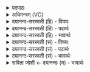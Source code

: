 <details><summary>पदपाठः</summary>

सु॒गव्य॒मिति॑ सु॒ऽगव्य॑म्। नः॒। वा॒जी। स्वश्व्य॒मिति॑ सु॒ऽअश्व्य॑म्। पुं॒सः। पु॒त्रान्। उ॒त। वि॒श्वा॒पुष॑म्। वि॒श्वु॒पुष॒मिति॑ विश्व॒ऽपुष॑म्। र॒यिम्। अ॒ना॒गा॒स्त्वमित्य॑नागः॒ऽत्वम्। नः॒। अदि॑तिः। कृ॒णो॒तु॒। क्ष॒त्रम्। नः॒। अश्वः॑। व॒न॒ता॒म्। ह॒विष्मा॑न्। ४५।
</details>

<details><summary>अधिमन्त्रम् (VC)</summary>

- प्रजा देवता
- गोतम ऋषिः
- स्वराट्पङ्क्तिः
- पञ्चमः
</details>

<details><summary>दयानन्द-सरस्वती (हि) - विषयः</summary>

किन से राज्य की उन्नति होवे, इस विषय को अगले मन्त्र में कहा है ॥
</details>

<details><summary>दयानन्द-सरस्वती (हि) - पदार्थः</summary>

पदार्थान्वयभाषाः -  जो (नः) हमारा (वाजी) घोड़ा (सुगव्यम्) सुन्दर गौओं के लिये सुखस्वरूप (स्वश्व्यम्) अच्छे घोड़ों में प्रसिद्ध हुए काम को करता है वा जो विद्वान् (पुंसः) पुरुषपन से युक्त पुरुषार्थी (पुत्रान्) पुत्रों (उत) और (विश्वापुषम्) समग्र पुष्टि करनेवाले (रयिम्) धन को प्राप्त होता वा जैसे (अदितिः) कारणरूप से अविनाशी भूमि (नः) हमारे लिये (अनागास्त्वम्) अपराधरहित होने को करती है, वैसे आप (कृणोतु) करें वा जैसे (हविष्मान्) प्रशंसित सुख देने जिस में हैं, वह (अश्वः) व्याप्तिशील प्राणी (नः) हम लोगों के (क्षत्रम्) राज्य को (वनताम्) सेवे, वैसे आप सेवा किया करो ॥४५ ॥
</details>

<details><summary>दयानन्द-सरस्वती (हि) - भावार्थः</summary>

भावार्थभाषाः -  इस मन्त्र में वाचकलुप्तोपमालङ्कार है। जो जितेन्द्रिय और ब्रह्मचर्य से वीर्यवान् घोड़े के समान अमोघवीर्य्य पुरुषार्थ से धन पाये हुए न्याय से राज्य को उन्नति देवें, वे सुखी होवें ॥४५ ॥
</details>

<details><summary>दयानन्द-सरस्वती (सं) - विषयः</summary>

कै राज्योन्नतिः स्यादित्याह ॥
</details>

<details><summary>दयानन्द-सरस्वती (सं) - पदार्थः</summary>

पदार्थान्वयभाषाः -  यो नो वाजी सुगव्यं स्वश्व्यङ्करोति, यो विद्वान् पुंसः पुत्रानुत विश्वापुषं रयिञ्च प्राप्नोति, यथाऽदितिर्नोऽनागास्त्वङ्करोति, तथा भवान् कृणोतु। यथा हविष्मानश्वो नः क्षत्रं वनतान्तथा त्वं सेवस्व ॥४५ ॥
</details>

<details><summary>दयानन्द-सरस्वती (सं) - भावार्थः</summary>

भावार्थभाषाः -  अत्र वाचकलुप्तोपमालङ्कारः। ये जितेन्द्रिया ब्रह्मचर्येण वीर्यवन्तोऽश्व इवाऽमोघवीर्याः पुरुषार्थेन धनं प्राप्नुवन्तो न्यायेन राज्यमुन्नयेयुस्ते सुखिनः स्युः ॥४५ ॥
</details>

<details><summary>सविता जोशी ← दयानन्दः (म) - भावार्थः</summary>

भावार्थभाषाः -  या मंत्रात वाचकलुप्तोपमालंकार आहे. जे जितेंद्रिय व ब्रह्मचारी असून घोड्यांप्रमाणे बलवान असतात व पुरुषार्थाने धन कमावून न्यायीपणाने राज्याची उन्नती करतात ते सुखी होतात.
</details>